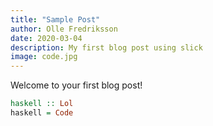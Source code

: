```yaml
---
title: "Sample Post"
author: Olle Fredriksson
date: 2020-03-04
description: My first blog post using slick
image: code.jpg
---
```


Welcome to your first blog post!

```haskell
haskell :: Lol
haskell = Code
```
